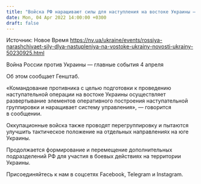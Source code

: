 ```yaml
---
title: "Войска РФ наращивают силы для наступления на востоке Украины — Генштаб"
date: Mon, 04 Apr 2022 14:00:00 +0300
draft: false
---
```

Источник: Новое Время https://nv.ua/ukraine/events/rossiya-narashchivaet-sily-dlya-nastupleniya-na-vostoke-ukrainy-novosti-ukrainy-50230925.html


Война России против Украины — главные события 4 апреля

Об этом сообщает Генштаб.

«Командование противника с целью подготовки к проведению наступательной операции на востоке Украины осуществляет развертывание элементов оперативного построения наступательной группировки и наращивает систему управления», — говорится в сообщении.

Оккупационные войска также проводят перегруппировку и пытаются улучшить тактическое положение на отдельных направлениях на юге Украины.

Продолжается формирование и перемещение дополнительных подразделений РФ для участия в боевых действиях на территории Украины.

Присоединяйтесь к нам в соцсетях Facebook, Telegram и Instagram.
